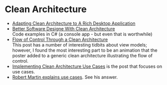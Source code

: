 # Clean Architecture

- [Adapting Clean Architecture to A Rich Desktop Application](https://softwareengineering.stackexchange.com/questions/387053/how-to-adapt-clean-architecture-to-a-rich-desktop-application?noredirect=1&lq=1)
- [Better Software Designe With Clean Architecture](https://fullstackmark.com/post/11/better-software-design-with-clean-architecture)<br/>
    Code examples in C# (a console app - but even that is worthwhile)
- [Flow of Control Through a Clean Architecture](https://softwareengineering.stackexchange.com/questions/380251/clean-architecture-what-is-the-view-model)<br/>
    This post has a number of interesting tidbits about view models; however, I found the most interesting part to be an animation that the poster added to a generic clean architecture illustrating the flow of control.
- [Implementing Clean Architecture Use Cases](http://www.plainionist.net/Implementing-Clean-Architecture-UseCases/) is the post that focuses on use cases.
- [Robert Martin explains use cases](https://stackoverflow.com/questions/28892833/clean-architecture-robert-martin-how-to-connect-use-cases#answer-28929194). See his answer.
